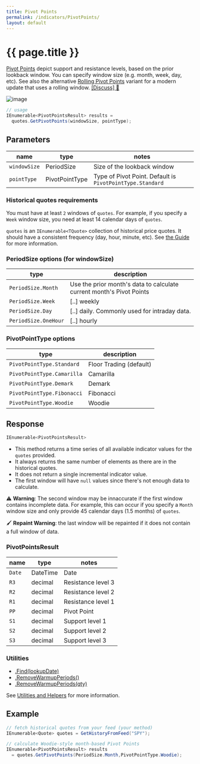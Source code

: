 ```yaml
---
title: Pivot Points
permalink: /indicators/PivotPoints/
layout: default
---
```


# {{ page.title }}

[Pivot Points](https://en.wikipedia.org/wiki/Pivot_point_(technical_analysis)) depict support and resistance levels, based on the prior lookback window.  You can specify window size (e.g. month, week, day, etc).
See also the alternative [Rolling Pivot Points](../RollingPivots/#content) variant for a modern update that uses a rolling window.
[[Discuss] :speech_balloon:](https://github.com/DaveSkender/Stock.Indicators/discussions/274 "Community discussion about this indicator")

![image]({{site.baseurl}}/assets/charts/PivotPoints.png)

```csharp
// usage
IEnumerable<PivotPointsResult> results =
  quotes.GetPivotPoints(windowSize, pointType);  
```

## Parameters

| name | type | notes
| -- |-- |--
| `windowSize` | PeriodSize | Size of the lookback window
| `pointType` | PivotPointType | Type of Pivot Point.  Default is `PivotPointType.Standard`

### Historical quotes requirements

You must have at least `2` windows of `quotes`.  For example, if you specify a `Week` window size, you need at least 14 calendar days of `quotes`.

`quotes` is an `IEnumerable<TQuote>` collection of historical price quotes.  It should have a consistent frequency (day, hour, minute, etc).  See [the Guide]({{site.baseurl}}/guide#historical-quotes) for more information.

### PeriodSize options (for windowSize)

| type | description
|-- |--
| `PeriodSize.Month` | Use the prior month's data to calculate current month's Pivot Points
| `PeriodSize.Week` | [..] weekly
| `PeriodSize.Day` | [..] daily.  Commonly used for intraday data.
| `PeriodSize.OneHour` | [..] hourly

### PivotPointType options

| type | description
|-- |--
| `PivotPointType.Standard` | Floor Trading (default)
| `PivotPointType.Camarilla` | Camarilla
| `PivotPointType.Demark` | Demark
| `PivotPointType.Fibonacci` | Fibonacci
| `PivotPointType.Woodie` | Woodie

## Response

```csharp
IEnumerable<PivotPointsResult>
```

- This method returns a time series of all available indicator values for the `quotes` provided.
- It always returns the same number of elements as there are in the historical quotes.
- It does not return a single incremental indicator value.
- The first window will have `null` values since there's not enough data to calculate.

:warning: **Warning**: The second window may be innaccurate if the first window contains incomplete data.  For example, this can occur if you specify a `Month` window size and only provide 45 calendar days (1.5 months) of `quotes`.

:paintbrush: **Repaint Warning**: the last window will be repainted if it does not contain a full window of data.

### PivotPointsResult

| name | type | notes
| -- |-- |--
| `Date` | DateTime | Date
| `R3` | decimal | Resistance level 3
| `R2` | decimal | Resistance level 2
| `R1` | decimal | Resistance level 1
| `PP` | decimal | Pivot Point
| `S1` | decimal | Support level 1
| `S2` | decimal | Support level 2
| `S3` | decimal | Support level 3

### Utilities

- [.Find(lookupDate)]({{site.baseurl}}/utilities#find-indicator-result-by-date)
- [.RemoveWarmupPeriods()]({{site.baseurl}}/utilities#remove-warmup-periods)
- [.RemoveWarmupPeriods(qty)]({{site.baseurl}}/utilities#remove-warmup-periods)

See [Utilities and Helpers]({{site.baseurl}}/utilities#utilities-for-indicator-results) for more information.

## Example

```csharp
// fetch historical quotes from your feed (your method)
IEnumerable<Quote> quotes = GetHistoryFromFeed("SPY");

// calculate Woodie-style month-based Pivot Points
IEnumerable<PivotPointsResult> results
  = quotes.GetPivotPoints(PeriodSize.Month,PivotPointType.Woodie);
```
